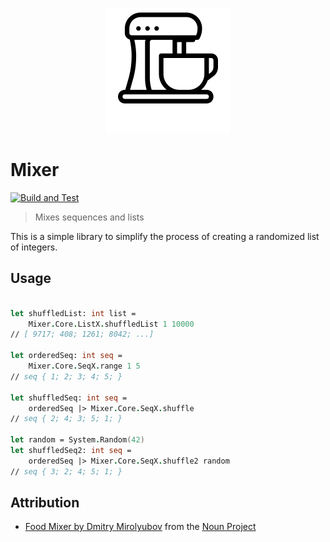 <p align="center">
  <img src="./assets/mixer.svg" alt="Food Mixer by Dmitry Mirolyubov" style="background: rgb(250,235,215);
background: linear-gradient(126deg, rgba(250,235,215,1) 60%, rgba(169,195,244,1) 100%);">
</p>

# Mixer

[![Build and Test](https://github.com/the-pat/Mixer/actions/workflows/build-and-test.yml/badge.svg)](https://github.com/the-pat/Mixer/actions/workflows/build-and-test.yml)

> Mixes sequences and lists

This is a simple library to simplify the process of creating a randomized list of integers.

## Usage

```fsharp

let shuffledList: int list =
    Mixer.Core.ListX.shuffledList 1 10000
// [ 9717; 408; 1261; 8042; ...]

let orderedSeq: int seq =
    Mixer.Core.SeqX.range 1 5
// seq { 1; 2; 3; 4; 5; }

let shuffledSeq: int seq =
    orderedSeq |> Mixer.Core.SeqX.shuffle
// seq { 2; 4; 3; 5; 1; }

let random = System.Random(42)
let shuffledSeq2: int seq =
    orderedSeq |> Mixer.Core.SeqX.shuffle2 random
// seq { 3; 2; 4; 5; 1; }

```

## Attribution

- [Food Mixer by Dmitry Mirolyubov](https://thenounproject.com/term/food-mixer/1234394/) from the [Noun Project](https://thenounproject.com/)
